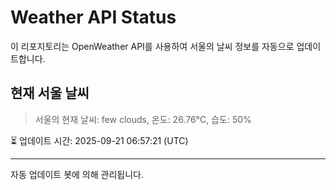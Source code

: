 
# Weather API Status

이 리포지토리는 OpenWeather API를 사용하여 서울의 날씨 정보를 자동으로 업데이트합니다.

## 현재 서울 날씨
> 서울의 현재 날씨: few clouds, 온도: 26.76°C, 습도: 50%

⏳ 업데이트 시간: 2025-09-21 06:57:21 (UTC)

---
자동 업데이트 봇에 의해 관리됩니다.
